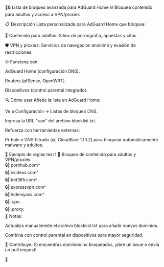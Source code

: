 🚫🔒 Lista de bloqueo avanzada para AdGuard Home
🌐 Bloquea contenido para adultos y acceso a VPN/proxies

📋 Descripción
Lista personalizada para AdGuard Home que bloquea:

🚫 Contenido para adultos: Sitios de pornografía, apuestas y citas.

🛡️ VPN y proxies: Servicios de navegación anónima y evasión de restricciones.

⚙️ Funciona con:

AdGuard Home (configuración DNS).

Routers (pfSense, OpenWRT).

Dispositivos (control parental integrado).

🔍 Cómo usar
Añade la lista en AdGuard Home:

Ve a Configuración → Listas de bloqueo DNS.

Ingresa la URL "raw" del archivo blocklist.txt.

Refuerza con herramientas externas:

Pi-hole o DNS filtrado (ej: Cloudflare 1.1.1.2) para bloquear automáticamente malware y adultos.

📝 Ejemplo de reglas
text
! 🚫 Bloqueo de contenido para adultos y VPN/proxies  
🔒||pornhub.com^  
🔒||xvideos.com^  
🔒||bet365.com^  
🔒||expressvpn.com^  
🔒||hidemyass.com^  
🔒||*.vpn.*  
🔒||*.proxy.*  
📌 Notas:

Actualiza manualmente el archivo blocklist.txt para añadir nuevos dominios.

Combina con control parental en dispositivos para mayor seguridad.

🌟 Contribuye: Si encuentras dominios no bloqueados, ¡abre un issue o envía un pull request!

🔗
